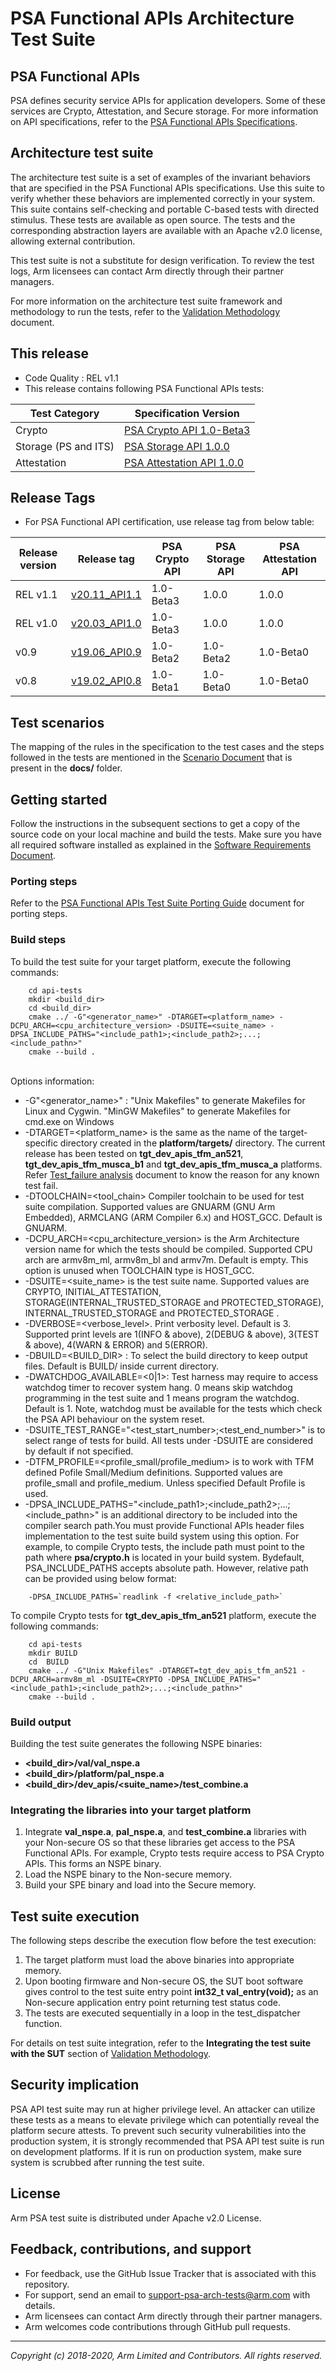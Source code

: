 
# PSA Functional APIs Architecture Test Suite

## PSA Functional APIs

PSA defines security service APIs for application developers. Some of these services are Crypto, Attestation, and Secure storage. For more information on API specifications, refer to the [PSA Functional APIs Specifications](../../api-specs/).

## Architecture test suite

The architecture test suite is a set of examples of the invariant behaviors that are specified in the PSA Functional APIs specifications. Use this suite to verify whether these behaviors are implemented correctly in your system. This  suite contains self-checking and portable C-based tests with directed stimulus. These tests are available as open source. The tests and the corresponding abstraction layers are available with an Apache v2.0 license, allowing external contribution.

This test suite is not a substitute for design verification. To review the test logs, Arm licensees can contact Arm directly through their partner managers.

For more information on the architecture test suite framework and methodology to run the tests, refer to the [Validation Methodology](../docs/Arm_PSA_APIs_Arch_Test_Validation_Methodology.pdf) document.

## This release
 - Code Quality : REL v1.1
 - This release contains following PSA Functional APIs tests: <br />

| Test Category            | Specification Version                |
|--------------------------|--------------------------------------|
| Crypto                   | [PSA Crypto API 1.0-Beta3](../../api-specs/crypto/v1.0-beta3/doc/)     |
| Storage (PS and ITS)     | [PSA Storage API 1.0.0](../../api-specs/storage/v1.0/doc/) |
| Attestation              | [PSA Attestation API 1.0.0](../../api-specs/attestation/v1.0/doc/)  |


##  Release Tags

 - For PSA Functional API certification, use release tag from below table:

| Release version | Release tag  | PSA Crypto API | PSA Storage API | PSA Attestation API |
|-----------------|---------------|----------------|-----------------|---------------------|
| REL v1.1 | [v20.11_API1.1](https://github.com/ARM-software/psa-arch-tests/tree/v20.11_API1.1/api-tests/dev_apis) | 1.0-Beta3  | 1.0.0 | 1.0.0 |
| REL v1.0 | [v20.03_API1.0](https://github.com/ARM-software/psa-arch-tests/tree/v20.03_API1.0/api-tests/dev_apis) | 1.0-Beta3  | 1.0.0 | 1.0.0 |
| v0.9 | [v19.06_API0.9](https://github.com/ARM-software/psa-arch-tests/tree/v19.06_API0.9/api-tests/dev_apis) | 1.0-Beta2 | 1.0-Beta2 | 1.0-Beta0 |
| v0.8 | [v19.02_API0.8](https://github.com/ARM-software/psa-arch-tests/tree/v19.02_API0.8/api-tests/dev_apis) | 1.0-Beta1 | 1.0-Beta0 | 1.0-Beta0 |

## Test scenarios

The mapping of the rules in the specification to the test cases and the steps followed in the tests are mentioned in the [Scenario Document](../docs/) that is present in the **docs/** folder.


## Getting started

Follow the instructions in the subsequent sections to get a copy of the source code on your local machine and build the tests. Make sure you have all required software installed as explained in the [Software Requirements Document](../docs/sw_requirements.md).

### Porting steps

Refer to the [PSA Functional APIs Test Suite Porting Guide](../docs/porting_guide_dev_apis.md) document for porting steps.

### Build steps

To build the test suite for your target platform, execute the following commands:

```
    cd api-tests
    mkdir <build_dir>
    cd <build_dir>
    cmake ../ -G"<generator_name>" -DTARGET=<platform_name> -DCPU_ARCH=<cpu_architecture_version> -DSUITE=<suite_name> -DPSA_INCLUDE_PATHS="<include_path1>;<include_path2>;...;<include_pathn>"
    cmake --build .
```
<br />Options information:<br />

-   -G"<generator_name>" : "Unix Makefiles" to generate Makefiles for Linux and Cygwin. "MinGW Makefiles" to generate Makefiles for cmd.exe on Windows  <br />
-   -DTARGET=<platform_name> is the same as the name of the target-specific directory created in the **platform/targets/** directory. The current release has been tested on **tgt_dev_apis_tfm_an521**, **tgt_dev_apis_tfm_musca_b1** and **tgt_dev_apis_tfm_musca_a** platforms. Refer [Test_failure analysis](../docs/test_failure_analysis.md) document to know the reason for any known test fail.<br />
-   -DTOOLCHAIN=<tool_chain> Compiler toolchain to be used for test suite compilation. Supported values are GNUARM (GNU Arm Embedded), ARMCLANG (ARM Compiler 6.x) and HOST_GCC. Default is GNUARM.<br />
-   -DCPU_ARCH=<cpu_architecture_version> is the Arm Architecture version name for which the tests should be compiled. Supported CPU arch are armv8m_ml, armv8m_bl and armv7m. Default is empty. This option is unused when TOOLCHAIN type is HOST_GCC.<br />
-   -DSUITE=<suite_name> is the test suite name. Supported values are CRYPTO, INITIAL_ATTESTATION, STORAGE(INTERNAL_TRUSTED_STORAGE and PROTECTED_STORAGE), INTERNAL_TRUSTED_STORAGE and PROTECTED_STORAGE .<br />
-   -DVERBOSE=<verbose_level>. Print verbosity level. Default is 3. Supported print levels are 1(INFO & above), 2(DEBUG & above), 3(TEST & above), 4(WARN & ERROR) and 5(ERROR).
-   -DBUILD=<BUILD_DIR> : To select the build directory to keep output files. Default is BUILD/ inside current directory.
-   -DWATCHDOG_AVAILABLE=<0|1>: Test harness may require to access watchdog timer to recover system hang. 0 means skip watchdog programming in the test suite and 1 means program the watchdog. Default is 1. Note, watchdog must be available for the tests which check the PSA API behaviour on the system reset.
-   -DSUITE_TEST_RANGE="<test_start_number>;<test_end_number>" is to select range of tests for build. All tests under -DSUITE are considered by default if not specified.
-   -DTFM_PROFILE=<profile_small/profile_medium> is to work with TFM defined Pofile Small/Medium definitions. Supported values are profile_small and profile_medium. Unless specified Default Profile is used.
-   -DPSA_INCLUDE_PATHS="<include_path1>;<include_path2>;...;<include_pathn>" is an additional directory to be included into the compiler search path.You must provide Functional APIs header files implementation to the test suite build system using this option. For example, to compile Crypto tests, the include path must point to the path where **psa/crypto.h** is located in your build system. Bydefault, PSA_INCLUDE_PATHS accepts absolute path. However, relative path can be provided using below format:<br />
```
    -DPSA_INCLUDE_PATHS=`readlink -f <relative_include_path>`
```

To compile Crypto tests for **tgt_dev_apis_tfm_an521** platform, execute the following commands:
```
    cd api-tests
    mkdir BUILD
    cd  BUILD
    cmake ../ -G"Unix Makefiles" -DTARGET=tgt_dev_apis_tfm_an521 -DCPU_ARCH=armv8m_ml -DSUITE=CRYPTO -DPSA_INCLUDE_PATHS="<include_path1>;<include_path2>;...;<include_pathn>"
    cmake --build .
```

### Build output
Building the test suite generates the following NSPE binaries:<br />
- **<build_dir>/val/val_nspe.a**
- **<build_dir>/platform/pal_nspe.a**
- **<build_dir>/dev_apis/<suite_name>/test_combine.a**

### Integrating the libraries into your target platform

1. Integrate **val_nspe.a**, **pal_nspe.a**, and **test_combine.a** libraries with your Non-secure OS so that these libraries get access to the PSA Functional APIs. For example, Crypto tests require access to PSA Crypto APIs. This forms an NSPE binary.
2. Load the NSPE binary to the Non-secure memory.
3. Build your SPE binary and load into the Secure memory.

## Test suite execution
The following steps describe the execution flow before the test execution: <br />

1. The target platform must load the above binaries into appropriate memory. <br />
3. Upon booting firmware and Non-secure OS, the SUT boot software gives control to the test suite entry point **int32_t val_entry(void);** as an Non-secure application entry point returning test status code. <br />
4. The tests are executed sequentially in a loop in the test_dispatcher function. <br />

For details on test suite integration, refer to the **Integrating the test suite with the SUT** section of [Validation Methodology](../docs/Arm_PSA_APIs_Arch_Test_Validation_Methodology.pdf).

## Security implication

PSA API test suite may run at higher privilege level. An attacker can utilize these tests as a means to elevate privilege which can potentially reveal the platform secure attests. To prevent such security vulnerabilities into the production system, it is strongly recommended that PSA API test suite is run on development platforms. If it is run on production system, make sure system is scrubbed after running the test suite.

## License

Arm PSA test suite is distributed under Apache v2.0 License.

## Feedback, contributions, and support

 - For feedback, use the GitHub Issue Tracker that is associated with this repository.
 - For support, send an email to support-psa-arch-tests@arm.com with details.
 - Arm licensees can contact Arm directly through their partner managers.
 - Arm welcomes code contributions through GitHub pull requests.

--------------

*Copyright (c) 2018-2020, Arm Limited and Contributors. All rights reserved.*
